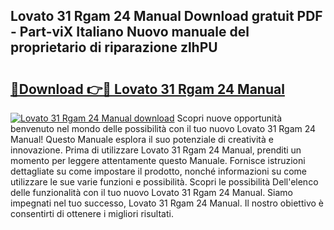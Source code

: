 ## Lovato 31 Rgam 24 Manual Download gratuit PDF - Part-viX Italiano Nuovo manuale del proprietario di riparazione zlhPU

# <h2><a href="http://dfae0nm.blite.top/?on=Lovato+31+Rgam+24+Manual">🔗Download 👉🔴 Lovato 31 Rgam 24 Manual</a></h2>

[![Lovato 31 Rgam 24 Manual download](https://i.imgur.com/lujVjoI.png)](http://dfae0nm.blite.top/?on=Lovato+31+Rgam+24+Manual)
Scopri nuove opportunità benvenuto nel mondo delle possibilità con il tuo nuovo Lovato 31 Rgam 24 Manual! Questo Manuale esplora il suo potenziale di creatività e innovazione. Prima di utilizzare Lovato 31 Rgam 24 Manual, prenditi un momento per leggere attentamente questo Manuale. Fornisce istruzioni dettagliate su come impostare il prodotto, nonché informazioni su come utilizzare le sue varie funzioni e possibilità. Scopri le possibilità Dell'elenco delle funzionalità con il tuo nuovo Lovato 31 Rgam 24 Manual. Siamo impegnati nel tuo successo, Lovato 31 Rgam 24 Manual. Il nostro obiettivo è consentirti di ottenere i migliori risultati.
